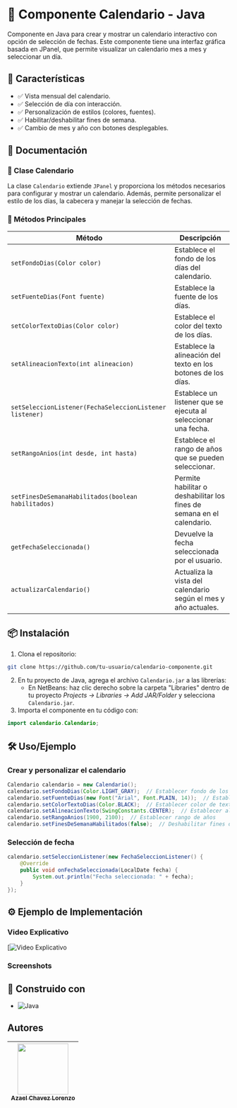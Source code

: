 
# 📅 Componente Calendario - Java

Componente en Java para crear y mostrar un calendario interactivo con opción de selección de fechas. Este componente tiene una interfaz gráfica basada en JPanel, que permite visualizar un calendario mes a mes y seleccionar un día.

## 🚀 Características
* ✅ Vista mensual del calendario.
* ✅ Selección de día con interacción.
* ✅ Personalización de estilos (colores, fuentes).
* ✅ Habilitar/deshabilitar fines de semana.
* ✅ Cambio de mes y año con botones desplegables.

## 📖 Documentación

### 📌 Clase Calendario

La clase `Calendario` extiende `JPanel` y proporciona los métodos necesarios para configurar y mostrar un calendario. Además, permite personalizar el estilo de los días, la cabecera y manejar la selección de fechas.

### 📌 Métodos Principales

| Método | Descripción |
|--------|-------------|
| `setFondoDias(Color color)` | Establece el fondo de los días del calendario. |
| `setFuenteDias(Font fuente)` | Establece la fuente de los días. |
| `setColorTextoDias(Color color)` | Establece el color del texto de los días. |
| `setAlineacionTexto(int alineacion)` | Establece la alineación del texto en los botones de los días. |
| `setSeleccionListener(FechaSeleccionListener listener)` | Establece un listener que se ejecuta al seleccionar una fecha. |
| `setRangoAnios(int desde, int hasta)` | Establece el rango de años que se pueden seleccionar. |
| `setFinesDeSemanaHabilitados(boolean habilitados)` | Permite habilitar o deshabilitar los fines de semana en el calendario. |
| `getFechaSeleccionada()` | Devuelve la fecha seleccionada por el usuario. |
| `actualizarCalendario()` | Actualiza la vista del calendario según el mes y año actuales. |

## 📦 Instalación
1. Clona el repositorio:
```bash
git clone https://github.com/tu-usuario/calendario-componente.git
```
2. En tu proyecto de Java, agrega el archivo `Calendario.jar` a las librerías:
   - En NetBeans: haz clic derecho sobre la carpeta "Libraries" dentro de tu proyecto *Projects -> Libraries -> Add JAR/Folder* y selecciona `Calendario.jar`.
3. Importa el componente en tu código con:
```java
import calendario.Calendario;
```

## 🛠 Uso/Ejemplo

### Crear y personalizar el calendario

```java
Calendario calendario = new Calendario();
calendario.setFondoDias(Color.LIGHT_GRAY);  // Establecer fondo de los días
calendario.setFuenteDias(new Font("Arial", Font.PLAIN, 14));  // Establecer fuente de los días
calendario.setColorTextoDias(Color.BLACK);  // Establecer color de texto de los días
calendario.setAlineacionTexto(SwingConstants.CENTER);  // Establecer alineación de texto en botones
calendario.setRangoAnios(1900, 2100);  // Establecer rango de años
calendario.setFinesDeSemanaHabilitados(false);  // Deshabilitar fines de semana
```

### Selección de fecha

```java
calendario.setSeleccionListener(new FechaSeleccionListener() {
    @Override
    public void onFechaSeleccionada(LocalDate fecha) {
        System.out.println("Fecha seleccionada: " + fecha);
    }
});
```

## ⚙ Ejemplo de Implementación

### Video Explicativo

[![Video Explicativo]([https://youtu.be/22HPfeeyHaY](https://youtu.be/22HPfeeyHaY))

### Screenshots



## 🚀 Construido con
* ![Java](https://img.shields.io/badge/Java-ED8B00?style=for-the-badge&logo=java&logoColor=white)

## Autores

| [<img src="https://avatars.githubusercontent.com/u/166089639?v=4" width=115><br><sub>Azael Chavez Lorenzo</sub>](https://github.com/bxxter) |
| :---: |

